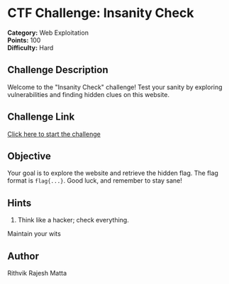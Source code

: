 # CTF Challenge: Insanity Check

**Category:** Web Exploitation  
**Points:** 100  
**Difficulty:** Hard  

## Challenge Description
Welcome to the "Insanity Check" challenge! Test your sanity by exploring vulnerabilities and finding hidden clues on this website.

## Challenge Link
[Click here to start the challenge](https://insanity-check.vercel.app/)

## Objective
Your goal is to explore the website and retrieve the hidden flag. The flag format is `flag{...}`. Good luck, and remember to stay sane!

## Hints
1. Think like a hacker; check everything.

Maintain your wits


## Author
Rithvik Rajesh Matta
